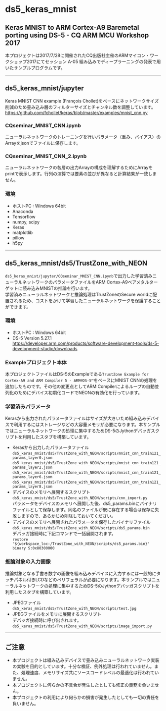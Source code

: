 # ds5_keras_mnist
Keras MNIST to ARM Cortex-A9 Baremetal porting using DS-5 - CQ ARM MCU Workshop 2017 
---
本プロジェクトは2017/7/28に開催されたCQ出版社主催のARMマイコン・ワークショップ2017にてセッション A-05 組み込みでディープラーニングの発表で用いたサンプルプログラムです。  
  
---
## ds5_keras_mnist/jupyter
Keras MNIST CNN example (François Chollet)をベースにネットワークサイズ削減のため畳み込み層のフィルターサイズとチャンネル数を調整しています。
<https://github.com/fchollet/keras/blob/master/examples/mnist_cnn.py>
### CQseminar_MNIST_CNN.ipynb
ニューラルネットワークのトレーニングを行いパラメータ（重み、バイアス）のArrayをjsonでファイルに保存します。
### CQseminar_MNIST_CNN_2.ipynb
ニューラルネットワークの各層の出力Arrayの構成を理解するためにArrayをprintで表示します。行列の演算では要素の並びが異なると計算結果が一致しません。
### 環境
* ホストPC : Windows 64bit
* Anaconda
* Tensorflow
* numpy, scipy
* Keras
* matplotlib
* pillow
* h5py

---
## ds5_keras_mnist/ds5/TrustZone_with_NEON
`ds5_keras_mnist/jupyter/CQseminar_MNIST_CNN.ipynb`で出力した学習済みニューラルネットワークのパラメータファイルをARM Cortex-A9ベアメタルターゲットに読み込みMNISTの推論を行います。  
学習済みニューラルネットワークと推論処理はTrustZoneのSecure worldに配置されるため、コストをかけて学習したニューラルネットワークを保護することができます。
### 環境
* ホストPC : Windows 64bit
* DS-5 Version 5.27.1  
<https://developer.arm.com/products/software-development-tools/ds-5-development-studio/downloads>

### Exampleプロジェクト本体
本プロジェクトファイルはDS-5のExampleである`TrustZone Example for Cortex-A9 and ARM Compiler 5 - ARM®DS-5™`をベースにMNIST CNNの処理を追加したものです。その他の変更点としてARM Compilerによるループの自動並列化のためにデバイス初期化コードでNEONの有効化を行っています。  
### 学習済みパラメータ
Kerasから出力されたパラメータファイルはサイズが大きいため組み込みデバイスで利用するにはストレージなどの大容量メモリが必要になります。本サンプルではニューラルネットワークの処理に集中するためDS-5のJythonデバッガスクリプトを利用したスタブを構築しています。  

* Kerasから出力したパラメータファイル  
`ds5_keras_mnist/ds5/TrustZone_with_NEON/scripts/mnist_cnn_train121_params_layer0.json`
`ds5_keras_mnist/ds5/TrustZone_with_NEON/scripts/mnist_cnn_train121_params_layer2.json`
`ds5_keras_mnist/ds5/TrustZone_with_NEON/scripts/mnist_cnn_train121_params_layer6.json`
`ds5_keras_mnist/ds5/TrustZone_with_NEON/scripts/mnist_cnn_train121_params_layer8.json`
* デバイスのメモリへ展開するスクリプト  
`ds5_keras_mnist/ds5/TrustZone_with_NEON/scripts/cnn_import.py`  
パラメータをデバイスのメモリへ展開した後、ds5_params.binにバイナリファイルとして保存します。同名のファイルが既に存在する場合は保存に失敗しますので、あらかじめ削除しておいてください。  
* デバイスのメモリへ展開されたパラメータを保存したバイナリファイル  
`ds5_keras_mnist/ds5/TrustZone_with_NEON/scripts/ds5_params.bin`  
デバッガ接続時に下記コマンドで一括展開されます。  
`restore "${workspace_loc:/TrustZone_with_NEON/scripts/ds5_params.bin}" binary S:0x80300000`
### 推論対象の入力画像
推論対象となる手書き数字の画像を組み込みデバイスに入力するには一般的にタッチパネル付きLCDなどのペリフェラルが必要になります。本サンプルではニューラルネットワークの処理に集中するためDS-5のJythonデバッガスクリプトを利用したスタブを構築しています。  

* JPEGファイル  
`ds5_keras_mnist/ds5/TrustZone_with_NEON/scripts/test.jpg`
* JPEGファイルをメモリに展開するスクリプト  
デバッガ接続時に呼び出されます。  
`ds5_keras_mnist/ds5/TrustZone_with_NEON/scripts/image_import.py`


---
## ご注意
* 本プロジェクトは組み込みデバイスで畳み込みニューラルネットワーク実装の実験を目的としています。十分な検証、例外処理は行われていません。また、処理速度、メモリサイズ共にソースコードレベルの最適化は行われていません。
* 本プロジェクトに何らかの不具合が発生したとしても修正の義務を負いません。
* 本プロジェクトの利用により何らかの損害が発生したとしても一切の責任を負いません。
